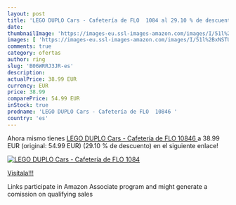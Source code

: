 ```yaml
---
layout: post
title: 'LEGO DUPLO Cars - Cafetería de FLO  1084 al 29.10 % de descuento'
date: 
thumbnailImage: 'https://images-eu.ssl-images-amazon.com/images/I/51l%2BxNSTUaL._SL200_.jpg'
images: [ 'https://images-eu.ssl-images-amazon.com/images/I/51l%2BxNSTUaL._SL200_.jpg' ]
comments: true
category: ofertas
author: ring
slug: 'B06WRRJ3JR-es'
description:
actualPrice: 38.99 EUR
currency: EUR
price: 38.99
comparePrice: 54.99 EUR
inStock: true
prodname: 'LEGO DUPLO Cars - Cafetería de FLO  10846 '
country: 'es'
---
```


Ahora mismo tienes [LEGO DUPLO Cars - Cafetería de FLO  10846 ](https://www.amazon.es/dp/B06WRRJ3JR/?tag=tolees-21) a 38.99 EUR (original: 54.99 EUR) (29.10 %  de descuento) en el siguiente enlace!

[![LEGO DUPLO Cars - Cafetería de FLO  1084](https://images-eu.ssl-images-amazon.com/images/I/51l%2BxNSTUaL._SL200_.jpg)](https://www.amazon.es/dp/B06WRRJ3JR/?tag=tolees-21)

[Visítala!!!](https://www.amazon.es/dp/B06WRRJ3JR/?tag=tolees-21)

Links participate in Amazon Associate program and might generate a comission on qualifying sales
